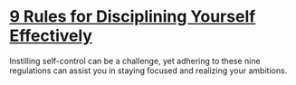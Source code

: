 
# [9 Rules for Disciplining Yourself Effectively](https://www.mindhaste.com/t/discipline/9-rules-for-disciplining-yourself-effectively-46)

Instilling self-control can be a challenge, yet adhering to these nine regulations can assist you in staying focused and realizing your ambitions.
    